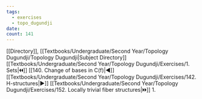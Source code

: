 ```yaml
---
tags:
  - exercises
  - topo_dugundji
date: 
count: 141
---
```

[[Directory]], [[Textbooks/Undergraduate/Second Year/Topology Dugundji/Topology Dugundji|Subject Directory]]
[[Textbooks/Undergraduate/Second Year/Topology Dugundji/Exercises/1. Sets|🞀🞀]] [[140. Change of bases in C(f)|◀]] [[Textbooks/Undergraduate/Second Year/Topology Dugundji/Exercises/142. H-structures|▶]] [[Textbooks/Undergraduate/Second Year/Topology Dugundji/Exercises/152. Locally trivial fiber structures|🞂🞂]]
1. 